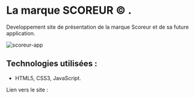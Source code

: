 # La marque SCOREUR © .
Developpement site de présentation de la marque Scoreur et de sa future application.

![scoreur-app](https://user-images.githubusercontent.com/90606431/172805700-0f0d9481-2d5f-476c-8485-eb69b5fa9ac6.png)

 ## Technologies utilisées : ##
 
- HTML5, CSS3, JavaScript.

Lien vers le site :
